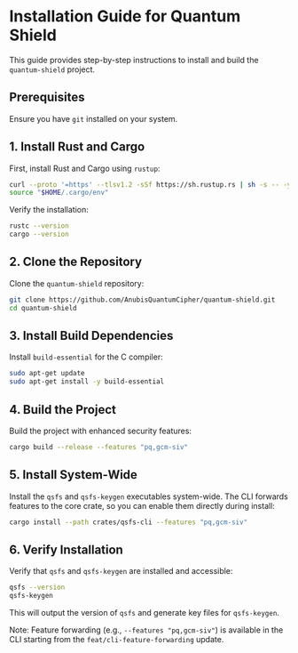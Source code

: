 # Installation Guide for Quantum Shield

This guide provides step-by-step instructions to install and build the `quantum-shield` project.

## Prerequisites

Ensure you have `git` installed on your system.

## 1. Install Rust and Cargo

First, install Rust and Cargo using `rustup`:

```bash
curl --proto '=https' --tlsv1.2 -sSf https://sh.rustup.rs | sh -s -- -y
source "$HOME/.cargo/env"
```

Verify the installation:

```bash
rustc --version
cargo --version
```

## 2. Clone the Repository

Clone the `quantum-shield` repository:

```bash
git clone https://github.com/AnubisQuantumCipher/quantum-shield.git
cd quantum-shield
```

## 3. Install Build Dependencies

Install `build-essential` for the C compiler:

```bash
sudo apt-get update
sudo apt-get install -y build-essential
```

## 4. Build the Project

Build the project with enhanced security features:

```bash
cargo build --release --features "pq,gcm-siv"
```

## 5. Install System-Wide

Install the `qsfs` and `qsfs-keygen` executables system-wide. The CLI forwards features to the core crate, so you can enable them directly during install:

```bash
cargo install --path crates/qsfs-cli --features "pq,gcm-siv"
```

## 6. Verify Installation

Verify that `qsfs` and `qsfs-keygen` are installed and accessible:

```bash
qsfs --version
qsfs-keygen
```

This will output the version of `qsfs` and generate key files for `qsfs-keygen`.

Note: Feature forwarding (e.g., `--features "pq,gcm-siv"`) is available in the CLI starting from the `feat/cli-feature-forwarding` update.
